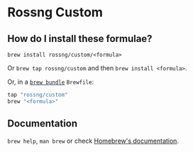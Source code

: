 # Rossng Custom

## How do I install these formulae?

`brew install rossng/custom/<formula>`

Or `brew tap rossng/custom` and then `brew install <formula>`.

Or, in a [`brew bundle`](https://github.com/Homebrew/homebrew-bundle) `Brewfile`:

```ruby
tap "rossng/custom"
brew "<formula>"
```

## Documentation

`brew help`, `man brew` or check [Homebrew's documentation](https://docs.brew.sh).
